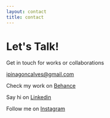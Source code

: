 ```yaml
---
layout: contact
title: contact
---
```


<h1>Let's Talk!</h1>

<p>Get in touch for works or collaborations</p>

<a href="mailto: ipinagoncalves@gmail.com" title="send an e-mail">ipinagoncalves@gmail.com</a>

<p>Check my work on <a href="https://www.behance.net/inespinagoncalves" target="_blank" title="Redirect to behance">Behance</a></p>

<p>Say hi on <a href="https://www.linkedin.com/in/inespinagoncalves/" target="_blank" title="Redirect to linkedin">Linkedin</a></p>

<p>Follow me on <a href="https://www.instagram.com/inespinagoncalves/" target="_blank" title="Redirect to instagram">Instagram</a></p> 